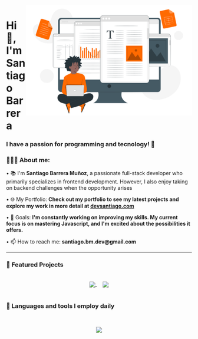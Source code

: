<img align="right" src="https://raw.githubusercontent.com/gabrlcj/gabrlcj/2aa161dfb942e25ec84396721837dfccc98e08f2/Illustration.svg" alt="Illustration" title="Illustration Storyset" width=450/>

<h1 align="left">Hi 👋, I'm Santiago Barrera</h1>

<h3 align="left">I have a passion for programming and tecnology! 🚀</h3>
    
<div align="left">
    <h3>👨🏽‍💻 About me:</h3>
        <p>• 📚 I'm <b>Santiago Barrera Muñoz</b>, a passionate full-stack developer who primarily specializes in frontend development. However, I also enjoy taking on backend challenges when the opportunity arises</p>
        <p>• 🌐 My Portfolio: <b>Check out my portfolio to see my latest projects and explore my work in more detail at <a href="https://devsantiago.online" target="_blank">devsantiago.com</a></b></p>
        <p>• 🎯 Goals: <b>I'm constantly working on improving my skills. My current focus is on mastering Javascript, and I'm excited about the possibilities it offers.</b></p>
        <p>• 📫 How to reach me: <b>santiago.bm.dev@gmail.com</b></p>
</div>


----
<h3>🚀 Featured Projects</h3><br>
<div align="center">
    <a href="https://github.com/devsantiagobm/Entertaiment-App">
        <img align="center" src="https://github-readme-stats.vercel.app/api/pin/?username=devsantiagobm&repo=Entertaiment-App&theme=github_dark_dimmed" height="120px"/>
    </a>
    &nbsp;&nbsp;&nbsp;
    <a href="https://github.com/devsantiagobm/audiophile">
        <img align="center" src="https://github-readme-stats.vercel.app/api/pin/?username=devsantiagobm&repo=audiophile&theme=github_dark_dimmed" height="120px"/>
    </a>
</div>
<br/>





<div>
  <h3>🧰 Languages and tools I employ daily</h3><br>
    <p align="center">
        <img src="https://skillicons.dev/icons?i=react,nodejs,express,laravel,js,ts,nextjs,mongodb,php,mysql,html,css,sass,styledcomponents,pug,figma,firebase,tailwind&theme=dark&perline=9" />
</p>
</div>
